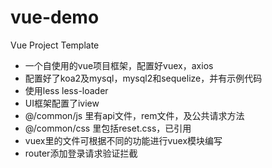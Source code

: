 # vue-demo
Vue Project Template

- 一个自使用的vue项目框架，配置好vuex，axios
- 配置好了koa2及mysql，mysql2和sequelize，并有示例代码
- 使用less less-loader
- UI框架配置了iview
- @/common/js 里有api文件，rem文件，及公共请求方法
- @/common/css 里包括reset.css，已引用
- vuex里的文件可根据不同的功能进行vuex模块编写
- router添加登录请求验证拦截